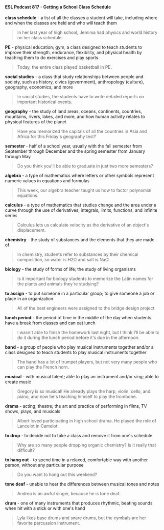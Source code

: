 #### ESL Podcast 817 - Getting a School Class Schedule

**class schedule** - a list of all the classes a student will take, including where and
when the classes are held and who will teach them

> In her last year of high school, Jemima had physics and world history on her
class schedule.

**PE** - physical education; gym; a class designed to teach students to improve
their strength, endurance, flexibility, and physical health by teaching them to do
exercises and play sports

> Today, the entire class played basketball in PE.

**social studies** - a class that study relationships between people and society,
such as history, civics (government), anthropology (culture), geography,
economics, and more

> In social studies, the students have to write detailed reports on important
historical events.

**geography** - the study of land areas, oceans, continents, countries, mountains,
rivers, lakes, and more, and how human activity relates to physical features of
the planet

> Have you memorized the capitals of all the countries in Asia and Africa for this
Friday's geography test?

**semester** - half of a school year, usually with the fall semester from September
through December and the spring semester from January through May

> Do you think you'll be able to graduate in just two more semesters?

**algebra** - a type of mathematics where letters or other symbols represent
numeric values in equations and formulas

> This week, our algebra teacher taught us how to factor polynomial equations.

**calculus** - a type of mathematics that studies change and the area under a
curve through the use of derivatives, integrals, limits, functions, and infinite series

> Calculus lets us calculate velocity as the derivative of an object's displacement.

**chemistry** - the study of substances and the elements that they are made of

> In chemistry, students refer to substances by their chemical composition, so
water is H2O and salt is NaCl.

**biology** - the study of forms of life; the study of living organisms

> Is it important for biology students to memorize the Latin names for the plants
and animals they're studying?

**to assign** - to put someone in a particular group; to give someone a job or place
in an organization

> All of the best engineers were assigned to the bridge design project.

**lunch period** - the period of time in the middle of the day when students have a
break from classes and can eat lunch

> I wasn't able to finish the homework last night, but I think I'll be able to do it
during the lunch period before it's due in the afternoon.

**band** - a group of people who play musical instruments together and/or a class
designed to teach students to play musical instruments together

> The band has a lot of trumpet players, but not very many people who can play
the French horn.

**musical** - with musical talent; able to play an instrument and/or sing; able to
create music

> Gregory is so musical! He already plays the harp, violin, cello, and piano, and
now he's teaching himself to play the trombone.

**drama** - acting; theatre; the art and practice of performing in films, TV shows,
plays, and musicals

> Albert loved participating in high school drama. He played the role of Lancelot
in Camelot.

**to drop** - to decide not to take a class and remove it from one's schedule

> Why are so many people dropping organic chemistry? Is it really that difficult?

**to hang out** - to spend time in a relaxed, comfortable way with another person,
without any particular purpose

> Do you want to hang out this weekend?

**tone deaf** - unable to hear the differences between musical tones and notes

> Andrea is an awful singer, because he is tone deaf.

**drum** - one of many instruments that produces rhythmic, beating sounds when
hit with a stick or with one's hand

> Lyla likes base drums and snare drums, but the cymbals are her favorite
percussion instrument.

